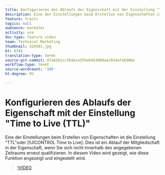 ```yaml
---
title: Konfigurieren des Ablaufs der Eigenschaft mit der Einstellung "Time to Live (TTL)"
description: Eine der Einstellungen beim Erstellen von Eigenschaften ist die Einstellung "TTL"oder "Time to Live", bei der es sich um einen Ablauf der Mitgliedschaft in der Eigenschaft handelt, wenn Sie innerhalb des festgelegten Zeitraums keine Anforderung stellen. In diesem Video wird gezeigt, wie diese Funktion angezeigt und eingestellt wird.
feature: traits
topics: null
audience: marketer
activity: use
doc-type: feature video
team: Technical Marketing
thumbnail: 329381.jpg
kt: 6782
translation-type: tm+mt
source-git-commit: 07a6261cc56dece555e6454908aac014afe6d8be
workflow-type: tm+mt
source-wordcount: '105'
ht-degree: 0%

---
```



# Konfigurieren des Ablaufs der Eigenschaft mit der Einstellung &quot;Time to Live (TTL)&quot;

Eine der Einstellungen beim Erstellen von Eigenschaften ist die Einstellung &quot;TTL&quot;oder [!UICONTROL Time to Live]. Dies ist ein Ablauf der Mitgliedschaft in der Eigenschaft, wenn Sie sich nicht innerhalb des angegebenen Zeitraums erneut qualifizieren. In diesem Video wird gezeigt, wie diese Funktion angezeigt und eingestellt wird.

>[!VIDEO](https://video.tv.adobe.com/v/329381/?quality=12&learn=on)

